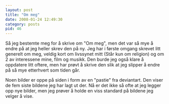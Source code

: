 ```yaml
---
layout: post
title: "Om meg"
date: 2008-01-24 12:49:30
category: posts
pid: 46
---
```

Så jeg bestemte meg for å skrive om "Om meg", men det var så mye å endre på at jeg heller skrev den på ny. Jeg har i første omgang skrevet litt generelt om meg, veldig kort om livssynet mitt (Står kun om religion) og om 2 av interessene mine, film og musikk. Den burde jeg også klare å oppdatere litt oftere, men har prøvt å skrive den slik at jeg slipper å endre på så mye etterhvert som tiden går.

Noen bilder er oppe på siden i form av en "pastie" fra deviantart. Den viser de fem siste bildene jeg har lagt ut der. Nå er det ikke så ofte at jeg legger opp nye bilder, men jeg prøver å holde en viss standard på bildene jeg velger å vise.
